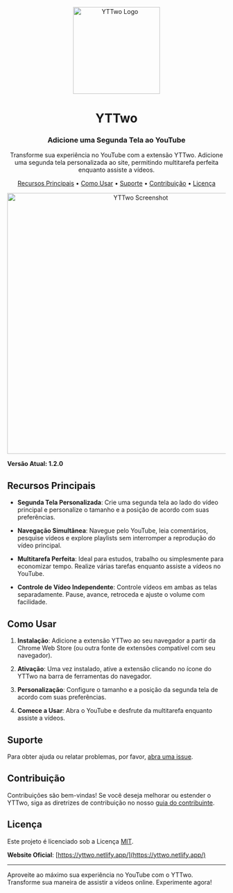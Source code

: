 <p align="center">
  <img src="link-para-o-seu-logo.png" alt="YTTwo Logo" width="200">
</p>

<h1 align="center">YTTwo</h1>
<h3 align="center">Adicione uma Segunda Tela ao YouTube</h3>

<p align="center">
  Transforme sua experiência no YouTube com a extensão YTTwo. Adicione uma segunda tela personalizada ao site, permitindo multitarefa perfeita enquanto assiste a vídeos.
</p>

<p align="center">
  <a href="#recursos-principais">Recursos Principais</a> •
  <a href="#como-usar">Como Usar</a> •
  <a href="#suporte">Suporte</a> •
  <a href="#contribuição">Contribuição</a> •
  <a href="#licença">Licença</a>
</p>

<p align="center">
  <img src="link-para-screenshot-da-extensao.png" alt="YTTwo Screenshot" width="600">
</p>

**Versão Atual: 1.2.0**

## Recursos Principais

- **Segunda Tela Personalizada**: Crie uma segunda tela ao lado do vídeo principal e personalize o tamanho e a posição de acordo com suas preferências.

- **Navegação Simultânea**: Navegue pelo YouTube, leia comentários, pesquise vídeos e explore playlists sem interromper a reprodução do vídeo principal.

- **Multitarefa Perfeita**: Ideal para estudos, trabalho ou simplesmente para economizar tempo. Realize várias tarefas enquanto assiste a vídeos no YouTube.

- **Controle de Vídeo Independente**: Controle vídeos em ambas as telas separadamente. Pause, avance, retroceda e ajuste o volume com facilidade.

## Como Usar

1. **Instalação**: Adicione a extensão YTTwo ao seu navegador a partir da Chrome Web Store (ou outra fonte de extensões compatível com seu navegador).

2. **Ativação**: Uma vez instalado, ative a extensão clicando no ícone do YTTwo na barra de ferramentas do navegador.

3. **Personalização**: Configure o tamanho e a posição da segunda tela de acordo com suas preferências.

4. **Comece a Usar**: Abra o YouTube e desfrute da multitarefa enquanto assiste a vídeos.

## Suporte

Para obter ajuda ou relatar problemas, por favor, [abra uma issue](link-para-as-issues-do-seu-repositório).

## Contribuição

Contribuições são bem-vindas! Se você deseja melhorar ou estender o YTTwo, siga as diretrizes de contribuição no nosso [guia do contribuinte](link-para-o-guia-de-contribuição).

## Licença

Este projeto é licenciado sob a Licença [MIT](LICENSE.md).

**Website Oficial**: [https://yttwo.netlify.app/](https://yttwo.netlify.app/)

---

Aproveite ao máximo sua experiência no YouTube com o YTTwo. Transforme sua maneira de assistir a vídeos online. Experimente agora!
